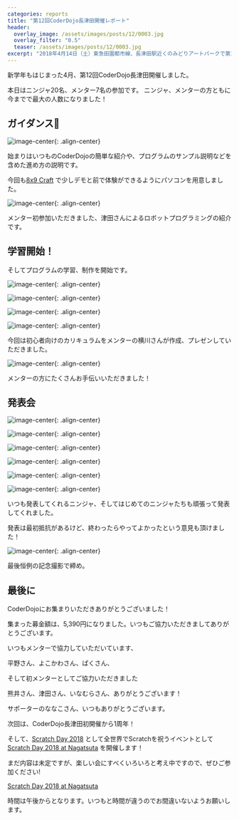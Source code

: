 ```yaml
---
categories: reports
title: "第12回CoderDojo長津田開催レポート"
header:
  overlay_image: /assets/images/posts/12/0003.jpg
  overlay_filter: "0.5"
  teaser: /assets/images/posts/12/0003.jpg
excerpt: "2018年4月14日（土）東急田園都市線、長津田駅近くのみどりアートパークで第12回CoderDojo長津田開催しました。"
---
```


新学年もはじまった4月、第12回CoderDojo長津田開催しました。

本日はニンジャ20名、メンター7名の参加です。
ニンジャ、メンターの方ともに今までで最大の人数になりました！

## ガイダンス

![image-center](/assets/images/posts/12/0006.jpg){: .align-center}

始まりはいつものCoderDojoの簡単な紹介や、プログラムのサンプル説明などを含めた進め方の説明です。

今回も[8x9 Craft](http://craft.8x9.jp/ja/) で少しデモと前で体験ができるようにパソコンを用意しました。

![image-center](/assets/images/posts/12/0007.jpg){: .align-center}

メンター初参加いただきました、津田さんによるロボットプログラミングの紹介です。

## 学習開始！

そしてプログラムの学習、制作を開始です。

![image-center](/assets/images/posts/12/0004.jpg){: .align-center}

![image-center](/assets/images/posts/12/0002.jpg){: .align-center}

![image-center](/assets/images/posts/12/0011.jpg){: .align-center}

![image-center](/assets/images/posts/12/0009.jpg){: .align-center}

今回は初心者向けのカリキュラムをメンターの横川さんが作成、プレゼンしていただきました。

![image-center](/assets/images/posts/12/0013.jpg){: .align-center}

メンターの方にたくさんお手伝いいただきました！

## 発表会

![image-center](/assets/images/posts/12/0014.jpg){: .align-center}

![image-center](/assets/images/posts/12/0015.jpg){: .align-center}

![image-center](/assets/images/posts/12/0016.jpg){: .align-center}

![image-center](/assets/images/posts/12/0017.jpg){: .align-center}

![image-center](/assets/images/posts/12/0018.jpg){: .align-center}

![image-center](/assets/images/posts/12/0019.jpg){: .align-center}

いつも発表してくれるニンジャ、そしてはじめてのニンジャたちも頑張って発表してくれました。

発表は最初抵抗があるけど、終わったらやってよかったという意見も頂けました！

![image-center](/assets/images/posts/12/0021.jpg){: .align-center}

最後恒例の記念撮影で締め。

## 最後に

CoderDojoにお集まりいただきありがとうございました！

集まった募金額は、5,390円になりました。いつもご協力いただきましてありがとうございます。

いつもメンターで協力していただいています、

平野さん、よこかわさん、ぱくさん、

そして初メンターとしてご協力いただきました

熊井さん、津田さん、いなむらさん、ありがとうございます！

サポーターのななこさん、いつもありがとうございます。

次回は、CoderDojo長津田初開催から1周年！

そして、[Scratch Day 2018](https://day.scratch.mit.edu/) として全世界でScratchを祝うイベントとして[Scratch Day 2018 at Nagatsuta](https://coderdojo-nagatsuta.connpass.com/event/85444/) を開催します！

まだ内容は未定ですが、楽しい会にすべくいろいろと考え中ですので、ぜひご参加ください!

[Scratch Day 2018 at Nagatsuta](https://coderdojo-nagatsuta.connpass.com/event/85444/)

時間は午後からとなります。いつもと時間が違うのでお間違いないようお願いします。
